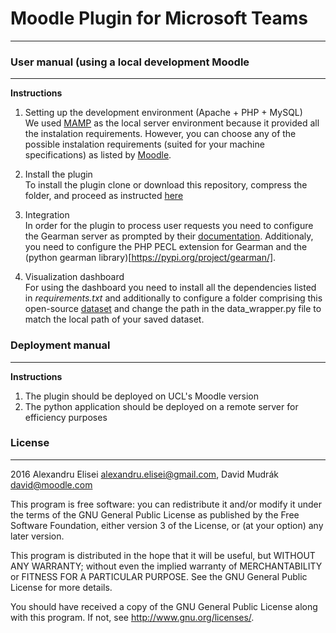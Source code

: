# Moodle Plugin for Microsoft Teams #
---

### User manual (using a local development Moodle 
---
**Instructions**  
1. Setting up the development environment (Apache + PHP + MySQL)  
    We used [MAMP](https://www.mamp.info/en/windows/) as the local server environment because it provided all the instalation requirements. However, you can choose any of the possible instalation requirements (suited for your machine specifications) as listed by [Moodle](https://docs.moodle.org/dev/Setting_up_development_environment).
    
2. Install the plugin  
   To install the plugin clone or download this repository, compress the folder, and proceed as instructed [here](https://docs.moodle.org/38/en/Installing_plugins)
   
3. Integration  
   In order for the plugin to process user requests you need to configure the Gearman server as prompted by their [documentation](http://gearman.org/getting-started/). Additionaly, you need to configure the PHP PECL extension for Gearman and the (python gearman library)[https://pypi.org/project/gearman/].
   
4. Visualization dashboard  
   For using the dashboard you need to install all the dependencies listed in *requirements.txt* and additionally to configure a folder comprising this open-source [dataset](https://www.kaggle.com/freecodecamp/all-posts-public-main-chatroom) and change the path in the data_wrapper.py file to match the local path of your saved dataset.



### Deployment manual  
---
**Instructions**  
1. The plugin should be deployed on UCL's Moodle version
2. The python application should be deployed on a remote server for efficiency purposes


### License
---

2016 Alexandru Elisei <alexandru.elisei@gmail.com>, David Mudrák <david@moodle.com>

This program is free software: you can redistribute it and/or modify it under
the terms of the GNU General Public License as published by the Free Software
Foundation, either version 3 of the License, or (at your option) any later
version.

This program is distributed in the hope that it will be useful, but WITHOUT ANY
WARRANTY; without even the implied warranty of MERCHANTABILITY or FITNESS FOR A
PARTICULAR PURPOSE.  See the GNU General Public License for more details.

You should have received a copy of the GNU General Public License along with
this program.  If not, see <http://www.gnu.org/licenses/>.
